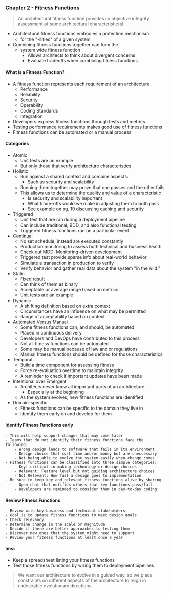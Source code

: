 ### Chapter 2 - Fitness Functions

> An architectural fitness function provides an objective integrity assessment
> of some architectural characteristic(s)

- Architectural fitness functions embodies a protection mechanism
	- for the "-ilities" of a given system
- Combining fitness functions together can form the
	- system wide fitness function
		- Allows architects to think about divergent concerns
		- Evaluate tradeoffs when combining fitness functions

#### What is a Fitness Function?
- A fitness function represents each requirement of an architecture
	- Performance
	- Reliability
	- Security
	- Operability
	- Coding Standards
	- Integration
- Developers express fitness functions through tests and metrics
- Testing performance requirements makes good use of fitness functions
- Fitness functions can be automated or a manual process

#### Categories

- Atomic
	- Unit tests are an example
	- But only those that verify architecture characteristics
- Holistic
	- Run against a shared context and combine aspects:
		- Such as security and scalability
	- Running them together may prove that one passes and the other fails
	- This allows us to determine the quality and value of a characteristic
		- Is security and scalability important
		- What trade-offs would we make in adjusting them to both pass
		- See example on pg. 19 discussing caching and security
- Triggered
	- Unit test that are ran during a deployment pipeline
	- Can include traditional, BDD, and also functional testing
	- Triggered fitness functions run on a particular event
- Continual
	- No set schedule, instead are executed constantly
	- Production monitoring to assess both technical and business health
	- Check out MDD: Monitoring-driven development
	- Triggered test provide sparse info about real-world behavior
	- Simulate a transaction in production to verify
	- Verify behavior and gather real data about the system "in the wild."
- Static
	- Fixed result
	- Can think of them as binary
	- Acceptable or average range based on metrics
	- Unit tests are an example
- Dynamic
	- A shifting definition based on extra context
	- Circumstances have an influence on what may be permitted
	- Range of acceptability based on context
- Automated Versus Manual
	- Some fitness functions can, and should, be automated
	- Placed in continuous delivery
	- Developers and DevOps have contributed to this process
	- Not all fitness functions can be automated
	- Some may be manual because of law and or regulations
	- Manual fitness functions should be defined for those characteristics
- Temporal
	- Build a time component for assessing fitness
	- Force re-evaluation overtime to maintain integrity
	- A reminder to check if important updates have been made
- Intentional over Emergent
	- Architects never know all important parts of an architecture -
		- Especially at the beginning
	- As the system evolves, new fitness functions are identified
- Domain-specific
	- Fitness functions can be specific to the domain they live in
	- Identify them early on and develop for them

#### Identify Fitness Functions early
	- This will help support changes that may come later
	- Teams that do not identify their fitness functions face the following:
		- Wrong design leads to software that fails in its environment
		- Design choice that cost time and/or money but are uneccessary
		- Not being able to evolve the system easily when change comes
	- Fitness functions can be classified into three simple categories:
		- Key: critical in making technology or design choices
		- Relevant: Feature level but not guiding architecture choices
		- Not Relevant: How fast a design goes to implementation
	- Be sure to keep key and relevant fitness functions alive by sharing
		- Open chat that notifies others that key functions pass/fail
		- Developers are reminded to consider them in day-to-day coding
#### Review Fitness Functions
	- Review with key business and technical stakeholders
	- Goal is to update fitness functions to meet design goals
	- Check relevancy
	- Determine change in the scale or magnitude
	- Decide if there are better approaches to testing them
	- Discover new ones that the system might need to support
	- Review your fitness functions at least once a year

#### Idea
- Keep a spreadsheet listing your fitness functions
- Test those fitness functions by wiring them to deployment pipelines

> We want our architecture to evolve in a guided way, so we place constraints on
> different aspects of the architecture to reign in undesirable evolutionary
> directions.
